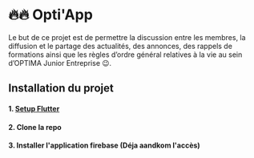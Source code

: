 # 🔥🔥 Opti'App  
Le but de ce projet est de permettre la discussion entre les membres, la diffusion et le partage des actualités, des annonces, des rappels de formations ainsi que les règles d’ordre général relatives à la vie au sein d’OPTIMA Junior Entreprise 😉.

## Installation du projet 

#### 1. [Setup Flutter](https://flutter.dev/docs/get-started/install)

#### 2. Clone la repo

#### 3. Installer l'application firebase (Déja aandkom l'accès)


